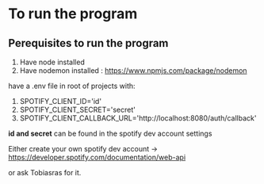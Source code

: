 # To run the program

## Perequisites to run the program
1. Have node installed
2. Have nodemon installed : https://www.npmjs.com/package/nodemon

have a .env file in root of projects with:
1. SPOTIFY_CLIENT_ID='id'
2. SPOTIFY_CLIENT_SECRET='secret'
3. SPOTIFY_CLIENT_CALLBACK_URL='http://localhost:8080/auth/callback'

**id and secret** can be found in the spotify dev account settings

Either create your own spotify dev account -> 
https://developer.spotify.com/documentation/web-api

or ask Tobiasras for it.



